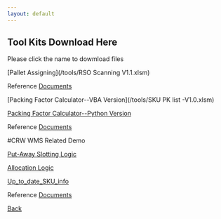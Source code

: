 ```yaml
---
layout: default
---
```


## Tool Kits Download Here
Please click the name to dowmload files

[Pallet Assigning](/tools/RSO Scanning V1.1.xlsm)

Reference [Documents](/tools/RSO收货工具使用说明.docx)

[Packing Factor Calculator--VBA Version](/tools/SKU PK list -V1.0.xlsm)

[Packing Factor Calculator--Python Version](https://github.com/Lordbread/Shoebox_PalletLoader)

Reference [Documents]()

#CRW WMS Related Demo

[Put-Away Slotting Logic](/tools/test.xlsm) 

[Allocation Logic](/tools/Allocation.xlsm)

[Up_to_date_SKU_info]()

Reference [Documents]()


[Back](./)
